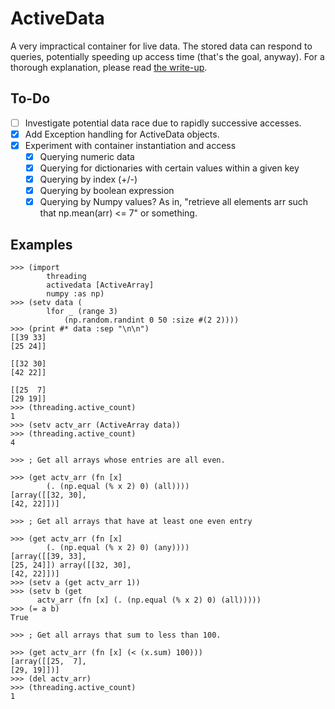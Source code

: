 # ActiveData
A very impractical container for live data. The stored data can respond to queries, potentially speeding up access time (that's the goal, anyway).
For a thorough explanation, please read [the write-up](https://github.com/tjdwill/ActiveData/blob/main/docs/active_data_design_0.pdf).

## To-Do
- [ ] Investigate potential data race due to rapidly successive accesses.
- [x] Add Exception handling for ActiveData objects.
- [x] Experiment with container instantiation and access
  - [x] Querying numeric data
  - [x] Querying for dictionaries with certain values within a given key
  - [x] Querying by index (+/-)
  - [x] Querying by boolean expression
  - [x] Querying by Numpy values? As in, "retrieve all elements arr such that np.mean(arr) <= 7" or something.

## Examples

```hy
>>> (import
    	threading
    	activedata [ActiveArray]
    	numpy :as np)
>>> (setv data (
    	lfor _ (range 3) 
    		(np.random.randint 0 50 :size #(2 2))))
>>> (print #* data :sep "\n\n")
[[39 33]
[25 24]]

[[32 30]
[42 22]]

[[25  7]
[29 19]]
>>> (threading.active_count)
1
>>> (setv actv_arr (ActiveArray data))
>>> (threading.active_count)
4

>>> ; Get all arrays whose entries are all even.

>>> (get actv_arr (fn [x]
	    (. (np.equal (% x 2) 0) (all))))
[array([[32, 30],
[42, 22]])]

>>> ; Get all arrays that have at least one even entry

>>> (get actv_arr (fn [x]
	    (. (np.equal (% x 2) 0) (any))))
[array([[39, 33],
[25, 24]]) array([[32, 30],
[42, 22]])]	
>>> (setv a (get actv_arr 1))
>>> (setv b (get
      actv_arr (fn [x] (. (np.equal (% x 2) 0) (all)))))
>>> (= a b)
True

>>> ; Get all arrays that sum to less than 100.

>>> (get actv_arr (fn [x] (< (x.sum) 100)))
[array([[25,  7],
[29, 19]])]
>>> (del actv_arr)
>>> (threading.active_count)
1
```
